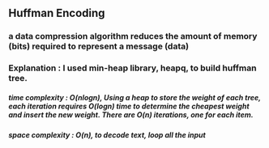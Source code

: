## Huffman Encoding
### a data compression algorithm reduces the amount of memory (bits) required to represent a message (data)

### Explanation : I used min-heap library, heapq, to build huffman tree.

##### time complexity : O(nlogn), Using a heap to store the weight of each tree, each iteration requires O(logn) time to determine the cheapest weight and insert the new weight. There are O(n) iterations, one for each item.
##### space complexity : O(n), to decode text, loop all the input
